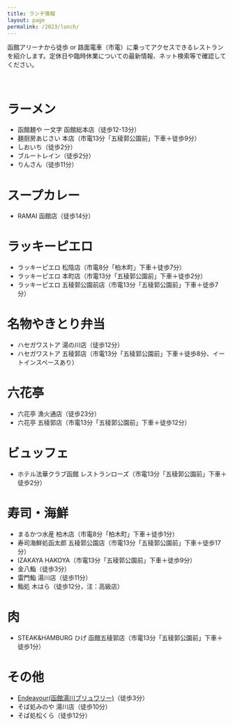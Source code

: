 ```yaml
---
title: ランチ情報
layout: page
permalink: /2023/lunch/
---
```



函館アリーナから徒歩 or 路面電車（市電）に乗ってアクセスできるレストランを紹介します。定休日や臨時休業についての最新情報、ネット検索等で確認してください。


<br />


# ラーメン

- 函館麺や 一文字 函館総本店（徒歩12-13分）
- 麺厨房あじさい 本店（市電13分「五稜郭公園前」下車＋徒歩9分）
- しおいち（徒歩2分）
- ブルートレイン（徒歩2分）
- りんさん（徒歩11分）


# スープカレー
- RAMAI 函館店（徒歩14分）


# ラッキーピエロ

- ラッキーピエロ 松陰店（市電8分「柏木町」下車＋徒歩7分）
- ラッキーピエロ 本町店（市電13分「五稜郭公園前」下車＋徒歩2分）
- ラッキーピエロ 五稜郭公園前店（市電13分「五稜郭公園前」下車＋徒歩7分）


# 名物やきとり弁当

- ハセガワストア 湯の川店（徒歩12分）
- ハセガワストア 五稜郭店（市電13分「五稜郭公園前」下車＋徒歩8分、イートインスペースあり）


# 六花亭

- 六花亭 漁火通店（徒歩23分）
- 六花亭 五稜郭店（市電13分「五稜郭公園前」下車＋徒歩12分）


# ビュッフェ

- ホテル法華クラブ函館 レストランローズ（市電13分「五稜郭公園前」下車＋徒歩2分）


# 寿司・海鮮

- まるかつ水産 柏木店（市電8分「柏木町」下車＋徒歩1分）
- 寿司海鮮処函太郎 五稜郭公園店（市電13分「五稜郭公園前」下車＋徒歩17分）
- IZAKAYA HAKOYA（市電13分「五稜郭公園前」下車＋徒歩9分）
- 金八鮨（徒歩3分）
- 雷門鮨 湯川店（徒歩11分）
- 鮨処 木はら（徒歩12分，注：高級店）


# 肉

- STEAK&HAMBURG ひげ 函館五稜郭店（市電13分「五稜郭公園前」下車＋徒歩1分）


# その他

- [Endeavour(函館湯川ブリュワリー)](http://www.shop-endeavour.jp/about.html)（徒歩3分）
- そば処みのや 湯川店（徒歩10分）
- そば処松くら（徒歩12分）


